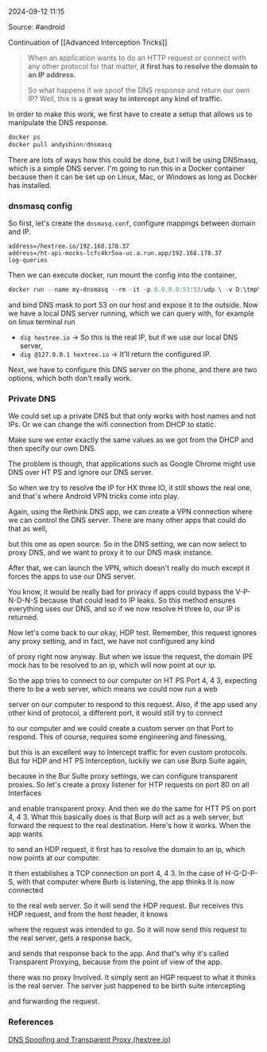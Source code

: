 
2024-09-12 11:15

Source: #android 

Continuation of [[Advanced Interception Tricks]]

> When an application wants to do an HTTP request or connect with any other protocol for that matter, **it first has to resolve the domain to an IP address.**
> 
> So what happens if we spoof the DNS response and return our own IP? Well, this is a **great way to intercept any kind of traffic.**

In order to make this work, we first have to create a setup that allows us to manipulate the DNS response.

```powershell
docker ps
docker pull andyshinn/dnsmasq
```

There are lots of ways how this could be done, but I will be using DNSmasq, which is a simple DNS server. I'm going to run this in a Docker container because then it can be set up on Linux, Mac, or Windows as long as Docker has installed.
### dnsmasq config

So first, let's create the `dnsmasq.conf`, configure mappings between domain and IP.
```dnsmasq.config
address=/hextree.io/192.168.178.37 
address=/ht-api-mocks-lcfc4kr5oa-uc.a.run.app/192.168.178.37 
log-queries
```

Then we can execute docker, run mount the config into the container,
```powershell
docker run --name my-dnsmasq --rm -it -p 0.0.0.0:53:53/udp \ -v D:\tmp\proxy\dnsmasq.conf:/etc/dnsmasq.conf andyshinn/dnsmasq.conf andyshinn/dnsmasq
```

and bind DNS mask to port 53 on our host and expose it to the outside. Now we have a local DNS server running, which we can query with, for example on linux terminal run 
- `dig hextree.io` -> So this is the real IP, 
but if we use our local DNS server,
- `dig @127.0.0.1 hextree.io`   -> It'll return the configured IP.

Next, we have to configure this DNS server on the phone, and there are two options, which both don't really work.
### Private DNS

We could set up a private DNS but that only works with host names and not IPs. Or we can change the wifi connection from DHCP to static.

Make sure we enter exactly the same values as we got from the DHCP and then specify our own DNS.

The problem is though, that applications such as Google Chrome might use DNS over HT PS and ignore our DNS server.

So when we try to resolve the IP for HX three IO, it still shows the real one, and that's where Android VPN tricks come into play.

Again, using the Rethink DNS app, we can create a VPN connection where we can control the DNS server. There are many other apps that could do that as well,

but this one as open source. So in the DNS setting, we can now select to proxy DNS, and we want to proxy it to our DNS mask instance.

After that, we can launch the VPN, which doesn't really do much except it forces the apps to use our DNS server.

You know, it would be really bad for privacy if apps could bypass the V-P-N-D-N-S because that could lead to IP leaks.
So this method ensures everything uses our DNS, and so if we now resolve H three lo, our IP is returned.

Now let's come back to our okay, HDP test. Remember, this request ignores any proxy setting, and in fact, we have not configured any kind

of proxy right now anyway. But when we issue the request, the domain IPE mock has to be resolved to an ip, which will now point at our ip.

So the app tries to connect to our computer on HT PS Port 4, 4 3, expecting there to be a web server, which means we could now run a web

server on our computer to respond to this request. Also, if the app used any other kind of protocol, a different port, it would still try to connect

to our computer and we could create a custom server on that Port to respond. This of course, requires some engineering and finessing,

but this is an excellent way to Intercept traffic for even custom protocols. But for HDP and HT PS Interception, luckily we can use Burp Suite again,

because in the Bur Sulte proxy settings, we can configure transparent proxies. So let's create a proxy listener for HTP requests on port 80 on all Interfaces

and enable transparent proxy. And then we do the same for HTT PS on port 4, 4 3. What this basically does is that Burp will act as a web server, but forward the request to the real destination. Here's how it works. When the app wants

to send an HDP request, it first has to resolve the domain to an ip, which now points at our computer.

It then establishes a TCP connection on port 4, 4 3. In the case of H-G-D-P-S, with that computer where Burb is listening, the app thinks it is now connected

to the real web server. So it will send the HDP request. Bur receives this HDP request, and from the host header, it knows

where the request was intended to go. So it will now send this request to the real server, gets a response back,

and sends that response back to the app. And that's why it's called Transparent Proxying, because from the point of view of the app.

there was no proxy Involved. It simply sent an HGP request to what it thinks is the real server. The server just happened to be birth suite intercepting

and forwarding the request.

### References
[DNS Spoofing and Transparent Proxy (hextree.io)](https://app.hextree.io/courses/network-interception/advanced-interception-tricks/dns-spoofing-and-transparent-proxy)